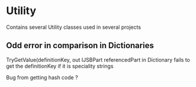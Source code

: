 # Utility
Contains several Utility classes used in several projects

## Odd error in comparison in Dictionaries
TryGetValue(definitionKey, out IJSBPart referencedPart
in Dictionary fails to get the definitionKey if it is speciality strings

Bug from getting hash code ?
